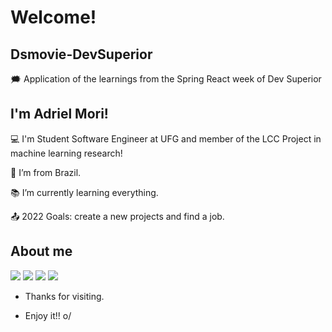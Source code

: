 # Welcome!

 

## Dsmovie-DevSuperior



:right_anger_bubble: Application of the learnings from the Spring React week of Dev Superior

## I'm Adriel Mori!

 

:computer: I'm Student Software Engineer at UFG and member of the LCC Project in machine learning research!

:house_with_garden: I’m from Brazil.

:books: I’m currently learning everything.

:outbox_tray: 2022 Goals: create a new projects and find a job.

## About me

<div> 
  <a href="https://github.com/MORIAdriel" target="_blank"><img src="https://img.shields.io/badge/GitHub-100000?style=for-the-badge&logo=github&logoColor=white" target="_blank"></a>
  <a href="https://www.linkedin.com/in/adriel-lenner-mori-765171215" target="_blank"><img src="https://img.shields.io/badge/LinkedIn-0077B5?style=for-the-badge&logo=linkedin&logoColor=white" target="_blank"></a>
  <a href="adrielmori@discente.ufg.br" target="_blank"><img src="https://img.shields.io/badge/Gmail-D14836?style=for-the-badge&logo=gmail&logoColor=white" target="_blank"></a>
  <a href=" https://www.instagram.com/adriel_mori/" target="_blank"><img src="https://img.shields.io/badge/Instagram-E4405F?style=for-the-badge&logo=instagram&logoColor=white" target="_blank"></a>
</div>

- Thanks for visiting.

- Enjoy it!! o/


